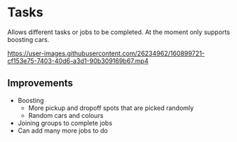 # Tasks

Allows different tasks or jobs to be completed. At the moment only supports boosting cars.

https://user-images.githubusercontent.com/26234962/160899721-cf153e75-7403-40d6-a3d1-90b309169b67.mp4


## Improvements
- Boosting
    - More pickup and dropoff spots that are picked randomly
    - Random cars and colours
- Joining groups to complete jobs
- Can add many more jobs to do
